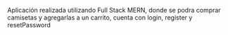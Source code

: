  Aplicación realizada utilizando Full Stack MERN, donde se podra comprar camisetas y agregarlas a un carrito, cuenta con login, register y resetPassword
